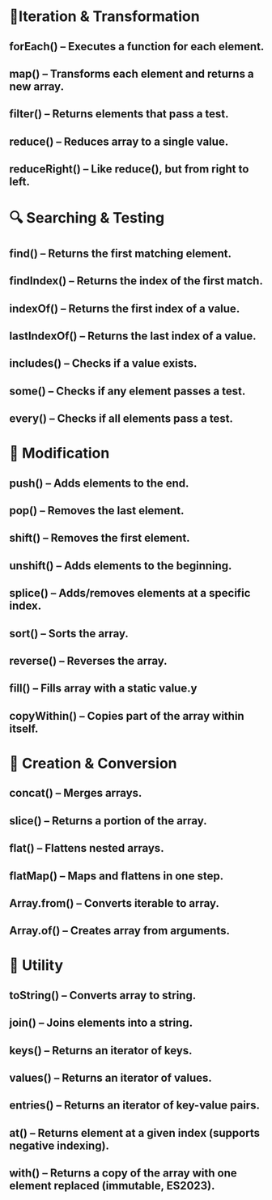 🔄Iteration & Transformation
================================

forEach() – Executes a function for each element.
------------------------------------------------------
map() – Transforms each element and returns a new array.
------------------------------------------------------
filter() – Returns elements that pass a test.
------------------------------------------------------
reduce() – Reduces array to a single value.
------------------------------------------------------
reduceRight() – Like reduce(), but from right to left.
------------------------------------------------------

🔍 Searching & Testing
===========================
find() – Returns the first matching element.
------------------------------------------------------
findIndex() – Returns the index of the first match.
------------------------------------------------------
indexOf() – Returns the first index of a value.
------------------------------------------------------
lastIndexOf() – Returns the last index of a value.
------------------------------------------------------
includes() – Checks if a value exists.
------------------------------------------------------
some() – Checks if any element passes a test.
------------------------------------------------------
every() – Checks if all elements pass a test.
------------------------------------------------------

🔄 Modification
======================

push() – Adds elements to the end.
------------------------------------------------------
pop() – Removes the last element.
------------------------------------------------------
shift() – Removes the first element.
------------------------------------------------------
unshift() – Adds elements to the beginning.
------------------------------------------------------
splice() – Adds/removes elements at a specific index.
------------------------------------------------------
sort() – Sorts the array.
------------------------------------------------------
reverse() – Reverses the array.
------------------------------------------------------
fill() – Fills array with a static value.y
------------------------------------------------------
copyWithin() – Copies part of the array within itself.
------------------------------------------------------

🧩 Creation & Conversion
=============================

concat() – Merges arrays.
------------------------------------------------------
slice() – Returns a portion of the array.
------------------------------------------------------
flat() – Flattens nested arrays.
------------------------------------------------------
flatMap() – Maps and flattens in one step.
------------------------------------------------------
Array.from() – Converts iterable to array.
------------------------------------------------------
Array.of() – Creates array from arguments.
------------------------------------------------------

🧪 Utility
===================

toString() – Converts array to string.
------------------------------------------------------
join() – Joins elements into a string.
------------------------------------------------------
keys() – Returns an iterator of keys.
------------------------------------------------------
values() – Returns an iterator of values.
------------------------------------------------------
entries() – Returns an iterator of key-value pairs.
------------------------------------------------------
at() – Returns element at a given index (supports negative indexing).
------------------------------------------------------
with() – Returns a copy of the array with one element replaced (immutable, ES2023).
------------------------------------------------------